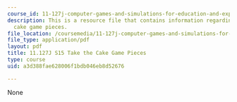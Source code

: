 ```yaml
---
course_id: 11-127j-computer-games-and-simulations-for-education-and-exploration-spring-2015
description: This is a resource file that contains information regarding take the
  cake game pieces.
file_location: /coursemedia/11-127j-computer-games-and-simulations-for-education-and-exploration-spring-2015/a3d388fae628006f1bdb046eb8d52676_MIT11_127JS15_Cake_pieces.pdf
file_type: application/pdf
layout: pdf
title: 11.127J S15 Take the Cake Game Pieces
type: course
uid: a3d388fae628006f1bdb046eb8d52676

---
```

None